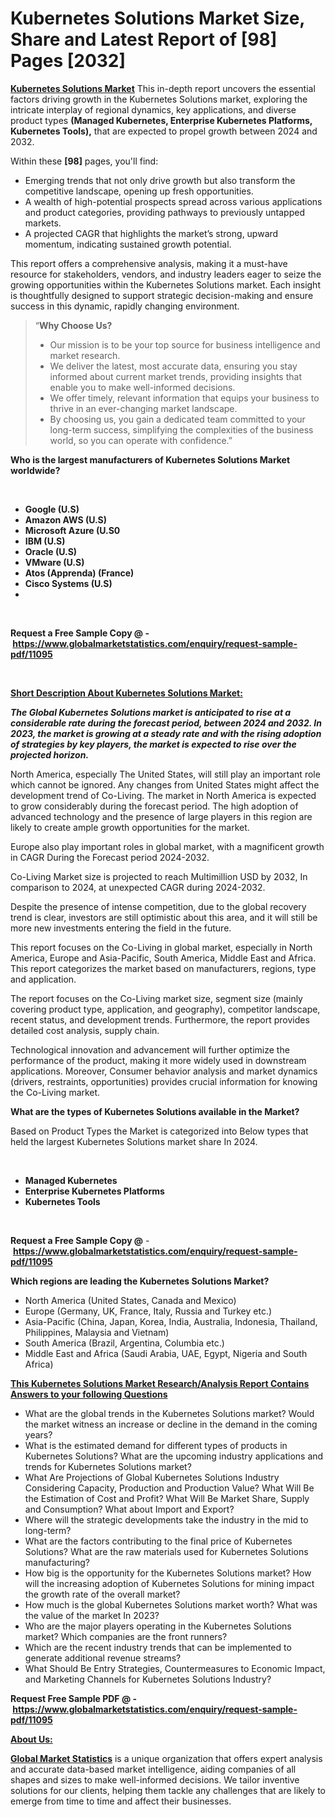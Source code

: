 <h1>Kubernetes Solutions Market Size, Share and Latest Report of [98] Pages [2032]</h1>
<p><a href="https://www.globalmarketstatistics.com/market-reports/kubernetes-solutions-market-11095"><strong>Kubernetes Solutions Market</strong></a> This in-depth report uncovers the essential factors driving growth in the Kubernetes Solutions market, exploring the intricate interplay of regional dynamics, key applications, and diverse product types <strong>(Managed Kubernetes, Enterprise Kubernetes Platforms, Kubernetes Tools),</strong> that are expected to propel growth between 2024 and 2032.</p>
<p>Within these <strong>[98]</strong> pages, you'll find:</p>
<ul>
<li>Emerging trends that not only drive growth but also transform the competitive landscape, opening up fresh opportunities.</li>
<li>A wealth of high-potential prospects spread across various applications and product categories, providing pathways to previously untapped markets.</li>
<li>A projected CAGR that highlights the market&rsquo;s strong, upward momentum, indicating sustained growth potential.</li>
</ul>
<p>This report offers a comprehensive analysis, making it a must-have resource for stakeholders, vendors, and industry leaders eager to seize the growing opportunities within the Kubernetes Solutions market. Each insight is thoughtfully designed to support strategic decision-making and ensure success in this dynamic, rapidly changing environment.</p>
<blockquote class="">
<p>&ldquo;<strong>Why Choose Us? </strong></p>
<ul>
<li>Our mission is to be your top source for business intelligence and market research.</li>
<li>We deliver the latest, most accurate data, ensuring you stay informed about current market trends, providing insights that enable you to make well-informed decisions.</li>
<li>We offer timely, relevant information that equips your business to thrive in an ever-changing market landscape.</li>
<li>By choosing us, you gain a dedicated team committed to your long-term success, simplifying the complexities of the business world, so you can operate with confidence.&rdquo;</li>
</ul>
</blockquote>
<p><strong>Who is the largest manufacturers of Kubernetes Solutions Market worldwide?</strong></p>
<p>&nbsp;</p>
<ul>
<li><strong>Google (U.S)</strong></li>
<li><strong>Amazon AWS (U.S)</strong></li>
<li><strong>Microsoft Azure (U.S0</strong></li>
<li><strong>IBM (U.S)</strong></li>
<li><strong>Oracle (U.S)</strong></li>
<li><strong>VMware (U.S)</strong></li>
<li><strong>Atos (Apprenda) (France)</strong></li>
<li><strong>Cisco Systems (U.S)</strong></li>
<li></li>
</ul>
<p>&nbsp;</p>
<p><strong>Request a Free Sample Copy @ -&nbsp;</strong><a href="https://www.globalmarketstatistics.com/enquiry/request-sample-pdf/11095"><strong>https://www.globalmarketstatistics.com/enquiry/request-sample-pdf/11095</strong></a></p>
<p>&nbsp;</p>
<p><strong><u>Short Description About Kubernetes Solutions Market:</u></strong></p>
<p><strong><em>The Global Kubernetes Solutions market is anticipated to rise at a considerable rate during the forecast period, between 2024 and 2032. In 2023, the market is growing at a steady rate and with the rising adoption of strategies by key players, the market is expected to rise over the projected horizon.</em></strong></p>
<p>North America, especially The United States, will still play an important role which cannot be ignored. Any changes from United States might affect the development trend of Co-Living. The market in North America is expected to grow considerably during the forecast period. The high adoption of advanced technology and the presence of large players in this region are likely to create ample growth opportunities for the market.</p>
<p>Europe also play important roles in global market, with a magnificent growth in CAGR During the Forecast period 2024-2032.</p>
<p>Co-Living Market size is projected to reach Multimillion USD by 2032, In comparison to 2024, at unexpected CAGR during 2024-2032.</p>
<p>Despite the presence of intense competition, due to the global recovery trend is clear, investors are still optimistic about this area, and it will still be more new investments entering the field in the future.</p>
<p>This report focuses on the Co-Living in global market, especially in North America, Europe and Asia-Pacific, South America, Middle East and Africa. This report categorizes the market based on manufacturers, regions, type and application.</p>
<p>The report focuses on the Co-Living market size, segment size (mainly covering product type, application, and geography), competitor landscape, recent status, and development trends. Furthermore, the report provides detailed cost analysis, supply chain.</p>
<p>Technological innovation and advancement will further optimize the performance of the product, making it more widely used in downstream applications. Moreover, Consumer behavior analysis and market dynamics (drivers, restraints, opportunities) provides crucial information for knowing the Co-Living market.</p>
<p><strong>What are the types of Kubernetes Solutions available in the Market?</strong></p>
<p>Based on Product Types the Market is categorized into Below types that held the largest Kubernetes Solutions market share In 2024.</p>
<p>&nbsp;</p>
<ul>
<li><strong>Managed Kubernetes</strong></li>
<li><strong>Enterprise Kubernetes Platforms</strong></li>
<li><strong>Kubernetes Tools</strong></li>
</ul>
<p>&nbsp;</p>
<p><strong>Request a Free Sample Copy @</strong>&nbsp;-&nbsp;<a href="https://www.globalmarketstatistics.com/enquiry/request-sample-pdf/11095"><strong>https://www.globalmarketstatistics.com/enquiry/request-sample-pdf/11095</strong></a></p>
<p><strong>Which regions are leading the Kubernetes Solutions Market?</strong></p>
<ul>
<li>North America (United States, Canada and Mexico)</li>
<li>Europe (Germany, UK, France, Italy, Russia and Turkey etc.)</li>
<li>Asia-Pacific (China, Japan, Korea, India, Australia, Indonesia, Thailand, Philippines, Malaysia and Vietnam)</li>
<li>South America (Brazil, Argentina, Columbia etc.)</li>
<li>Middle East and Africa (Saudi Arabia, UAE, Egypt, Nigeria and South Africa)</li>
</ul>
<p><strong><u>This Kubernetes Solutions Market Research/Analysis Report Contains Answers to your following Questions</u></strong></p>
<ul>
<li>What are the global trends in the Kubernetes Solutions market? Would the market witness an increase or decline in the demand in the coming years?</li>
<li>What is the estimated demand for different types of products in Kubernetes Solutions? What are the upcoming industry applications and trends for Kubernetes Solutions market?</li>
<li>What Are Projections of Global Kubernetes Solutions Industry Considering Capacity, Production and Production Value? What Will Be the Estimation of Cost and Profit? What Will Be Market Share, Supply and Consumption? What about Import and Export?</li>
<li>Where will the strategic developments take the industry in the mid to long-term?</li>
<li>What are the factors contributing to the final price of Kubernetes Solutions? What are the raw materials used for Kubernetes Solutions manufacturing?</li>
<li>How big is the opportunity for the Kubernetes Solutions market? How will the increasing adoption of Kubernetes Solutions for mining impact the growth rate of the overall market?</li>
<li>How much is the global Kubernetes Solutions market worth? What was the value of the market In 2023?</li>
<li>Who are the major players operating in the Kubernetes Solutions market? Which companies are the front runners?</li>
<li>Which are the recent industry trends that can be implemented to generate additional revenue streams?</li>
<li>What Should Be Entry Strategies, Countermeasures to Economic Impact, and Marketing Channels for Kubernetes Solutions Industry?</li>
</ul>
<p><strong>Request Free Sample PDF @ -&nbsp;</strong><a href="https://www.globalmarketstatistics.com/enquiry/request-sample-pdf/11095"><strong>https://www.globalmarketstatistics.com/enquiry/request-sample-pdf/11095</strong></a></p>
<p><strong><u>About Us:</u></strong></p>
<p><a href="https://www.globalmarketstatistics.com/"><strong>Global Market Statistics</strong></a>&nbsp;is a unique organization that offers expert analysis and accurate data-based market intelligence, aiding companies of all shapes and sizes to make well-informed decisions. We tailor inventive solutions for our clients, helping them tackle any challenges that are likely to emerge from time to time and affect their businesses.</p>